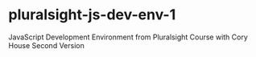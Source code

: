 # pluralsight-js-dev-env-1
JavaScript Development Environment from Pluralsight Course with Cory House Second Version 
